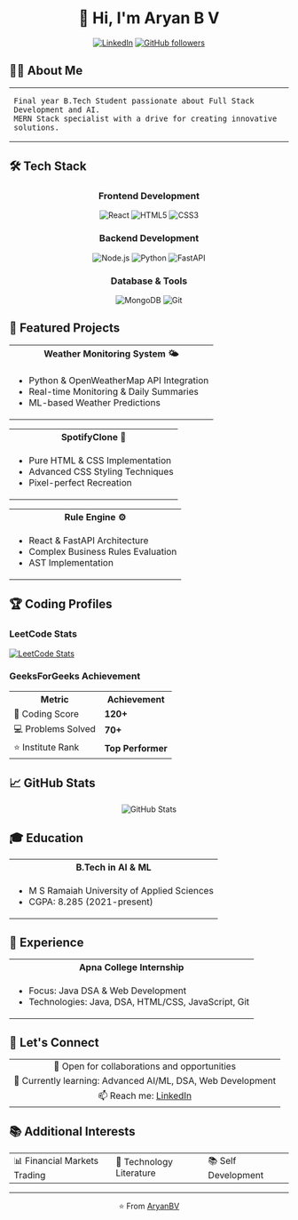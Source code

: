 <div align="center">

# 👋 Hi, I'm Aryan B V

[![LinkedIn](https://img.shields.io/badge/LinkedIn-FFFFFF?style=for-the-badge&logo=linkedin&logoColor=0A66C2)](https://www.linkedin.com/in/aryan-b-v-78aa63246/)
[![GitHub followers](https://img.shields.io/github/followers/AryanBV?style=for-the-badge&logo=github&color=FFFFFF&logoColor=000000)](https://github.com/AryanBV?tab=followers)

</div>

## 👨‍💻 About Me
<div align="center">
<table>
<tr>
<td>
  
```text
Final year B.Tech Student passionate about Full Stack Development and AI.
MERN Stack specialist with a drive for creating innovative solutions.
```
</td>
</tr>
</table>
</div>

## 🛠️ Tech Stack

<div align="center">

### Frontend Development
![React](https://img.shields.io/badge/React-FFFFFF?style=for-the-badge&logo=react&logoColor=000000)
![HTML5](https://img.shields.io/badge/HTML5-FFFFFF?style=for-the-badge&logo=html5&logoColor=000000)
![CSS3](https://img.shields.io/badge/CSS3-FFFFFF?style=for-the-badge&logo=css3&logoColor=000000)

### Backend Development
![Node.js](https://img.shields.io/badge/Node.js-FFFFFF?style=for-the-badge&logo=node.js&logoColor=000000)
![Python](https://img.shields.io/badge/Python-FFFFFF?style=for-the-badge&logo=python&logoColor=000000)
![FastAPI](https://img.shields.io/badge/FastAPI-FFFFFF?style=for-the-badge&logo=fastapi&logoColor=000000)

### Database & Tools
![MongoDB](https://img.shields.io/badge/MongoDB-FFFFFF?style=for-the-badge&logo=mongodb&logoColor=000000)
![Git](https://img.shields.io/badge/Git-FFFFFF?style=for-the-badge&logo=git&logoColor=000000)

</div>

## 🎯 Featured Projects

<div align="center">
<table>
<tr><th>Weather Monitoring System 🌤️</th></tr>
<tr><td>

- Python & OpenWeatherMap API Integration
- Real-time Monitoring & Daily Summaries
- ML-based Weather Predictions
</td></tr>
</table>

<table>
<tr><th>SpotifyClone 🎵</th></tr>
<tr><td>

- Pure HTML & CSS Implementation
- Advanced CSS Styling Techniques
- Pixel-perfect Recreation
</td></tr>
</table>

<table>
<tr><th>Rule Engine ⚙️</th></tr>
<tr><td>

- React & FastAPI Architecture
- Complex Business Rules Evaluation
- AST Implementation
</td></tr>
</table>
</div>

## 🏆 Coding Profiles

### LeetCode Stats
[![LeetCode Stats](https://leetcard.jacoblin.cool/AryanBV?theme=light&font=Roboto&ext=heatmap)](https://leetcode.com/AryanBV)

### GeeksForGeeks Achievement
<div align="center">
<table>
<tr>
<th>Metric</th>
<th>Achievement</th>
</tr>
<tr>
<td>🏅 Coding Score</td>
<td><b>120+</b></td>
</tr>
<tr>
<td>💻 Problems Solved</td>
<td><b>70+</b></td>
</tr>
<tr>
<td>⭐ Institute Rank</td>
<td><b>Top Performer</b></td>
</tr>
</table>
</div>

## 📈 GitHub Stats

<div align="center">

![GitHub Stats](https://github-readme-stats.vercel.app/api?username=AryanBV&show_icons=true&theme=graywhite&hide_border=true)

</div>

## 🎓 Education
<div align="center">
<table>
<tr><th>B.Tech in AI & ML</th></tr>
<tr><td>

- M S Ramaiah University of Applied Sciences
- CGPA: 8.285 (2021-present)
</td></tr>
</table>
</div>

## 💼 Experience
<div align="center">
<table>
<tr><th>Apna College Internship</th></tr>
<tr><td>

- Focus: Java DSA & Web Development
- Technologies: Java, DSA, HTML/CSS, JavaScript, Git
</td></tr>
</table>
</div>

## 🤝 Let's Connect
<div align="center">
<table>
<tr>
<td align="center">💼 Open for collaborations and opportunities</td>
</tr>
<tr>
<td align="center">🌱 Currently learning: Advanced AI/ML, DSA, Web Development</td>
</tr>
<tr>
<td align="center">📫 Reach me: <a href="https://www.linkedin.com/in/aryan-b-v-78aa63246/">LinkedIn</a></td>
</tr>
</table>
</div>

## 📚 Additional Interests
<div align="center">
<table>
<tr>
<td>📊 Financial Markets Trading</td>
<td>📖 Technology Literature</td>
<td>📚 Self Development</td>
</tr>
</table>
</div>

---
<div align="center">
  
⭐️ From [AryanBV](https://github.com/AryanBV)

</div>
